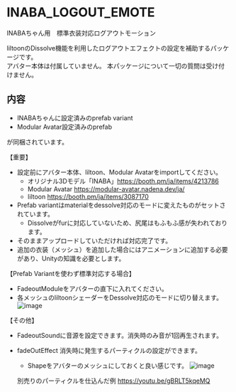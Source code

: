 # INABA_LOGOUT_EMOTE

INABAちゃん用　標準衣装対応ログアウトモーション

liltoonのDissolve機能を利用したログアウトエフェクトの設定を補助するパッケージです。  
アバター本体は付属していません。 本パッケージについて一切の質問は受け付けません。

## 内容
 - INABAちゃんに設定済みのprefab variant
 - Modular Avatar設定済みのprefab

が同梱されています。

【重要】
 - 設定前にアバター本体、liltoon、Modular Avatarをimportしてください。
   - オリジナル3Dモデル「INABA」https://booth.pm/ja/items/4213786
   - Modular Avatar https://modular-avatar.nadena.dev/ja/
   - liltoon https://booth.pm/ja/items/3087170
 - Prefab variantはmaterialをdessolve対応のモードに変えたものがセットされています。
   - Dissolveがfurに対応していないため、尻尾はもふもふ感が失われております。
 - そのままアップロードしていただければ対応完了です。
 - 追加の衣装（メッシュ）を追加した場合にはアニメーションに追加する必要があり、Unityの知識を必要とします。

【Prefab Variantを使わず標準対応する場合】
 - FadeoutModuleをアバターの直下に入れてください。
 - 各メッシュのliltoonシェーダーをDessolve対応のモードに切り替えます。
 ![image](https://user-images.githubusercontent.com/34181574/215459237-a6e92c4e-37b2-4c2d-beda-05942a318b05.png)
 
【その他】
 - FadeoutSoundに音源を設定できます。消失時のみ音が1回再生されます。
 - fadeOutEffect 消失時に発生するパーティクルの設定ができます。
   - Shapeをアバターのメッシュにしておくと良い感じです。
   ![image](https://user-images.githubusercontent.com/34181574/215459778-1c87495a-374f-4522-bfb5-b6f3c1917f0d.png)
   
   別売りのパーティクルを仕込んだ例
   https://youtu.be/gBRLT5kqeMQ
